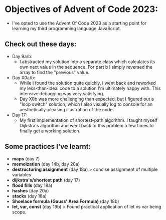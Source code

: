 # Objectives of Advent of Code 2023:
- I've opted to use the Advent Of Code 2023 as a starting point for learning my third programming language JavaScript.

## Check out these days:
- Day 9a/b:
  - I abstracted my solution into a separate class which calculates its own next value in the sequence. For part b I simply reversed the array to find the "previous" value.
- Day X0a/b:
  - While I found the solution quite quickly, I went back and reworked my less-than-ideal code to a solution I'm ultimately happy with. This intensive debugging was very satisfying.
  - Day X0b was more challenging than expected, but I figured out a "loop switch" solution, which I also visually log to console for an aesthetically-pleasing illustration of the code.
- Day 17:
  - My first implementation of shortest-path algorithm. I taught myself Dijkstra's algorithm and went back to this problem a few times to finally get a working solution.

## Some practices I've learnt:
- **maps** (day 7)
- **memoization** (day 14b, day 20a)
- **destructuring assignment** (day 18a) > concise assignment of multiple variables
- **dijkstra's/shortest path** (day 17)
- **flood fills** (day 18a)
- **hashes** (day 20a)
- **stacks** (day 18a)
- **Shoelace formula (Gauss' Area Formula)** (day 18b)
- **let, var, const** (day 19b) > Found practical application of let vs var being scope.

